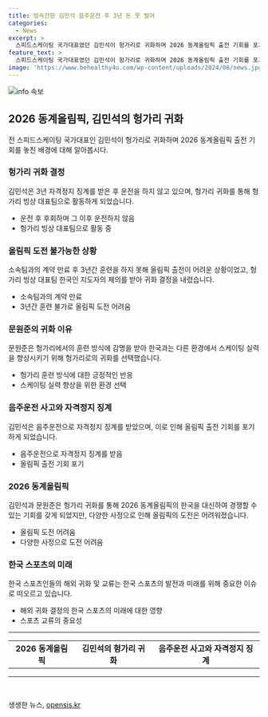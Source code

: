 ```yaml
---
title: 빙속간판 김민석 음주운전 후 3년 돈 못 벌어
categories:
  - News
excerpt: >
  스피드스케이팅 국가대표였던 김민석이 헝가리로 귀화하며 2026 동계올림픽 출전 기회를 포기한 이유를 공개했다. 한국에서의 음주운전으로 인한 징계로 인해 3년간 운전을 하지 못하게 되었고, 이에 대한 후회와 함께 더 이상의 훈련이 어려워졌기 때문이었다. 귀화 후, 헝가리에서의 새로운 훈련 환경과 기회에 대해 설명했으며, 함께 귀화한 문원준도 새로운 환경에서의 훈련 방식에 대한 변화와 도전을 언급했다.
feature_text: >
  스피드스케이팅 국가대표였던 김민석이 헝가리로 귀화하며 2026 동계올림픽 출전 기회를 포기한 이유를 공개했다. 한국에서의 음주운전으로 인한 징계로 인해 3년간 운전을 하지 못하게 되었고, 이에 대한 후회와 함께 더 이상의 훈련이 어려워졌기 때문이었다. 귀화 후, 헝가리에서의 새로운 훈련 환경과 기회에 대해 설명했으며, 함께 귀화한 문원준도 새로운 환경에서의 훈련 방식에 대한 변화와 도전을 언급했다.
image: 'https://www.behealthy4u.com/wp-content/uploads/2024/06/news.jpg'
---
```


<p><img src="https://www.behealthy4u.com/wp-content/uploads/2024/06/news.jpg" alt="info 속보" /></p>

<h2 data-ke-size="size26">2026 동계올림픽, 김민석의 헝가리 귀화</h2>

<p data-ke-size="size16">전 스피드스케이팅 국가대표인 김민석이 헝가리로 귀화하며 2026 동계올림픽 출전 기회를 놓친 배경에 대해 알아봅시다.</p>

<h3>헝가리 귀화 결정</h3>

<p data-ke-size="size16">김민석은 3년 자격정지 징계를 받은 후 운전을 하지 않고 있으며, 헝가리 귀화를 통해 헝가리 빙상 대표팀으로 활동하게 되었습니다.</p>

<ul>
  <li>운전 후 후회하며 그 이후 운전하지 않음</li>
  <li>헝가리 빙상 대표팀으로 활동 중</li>
</ul>

<h3>올림픽 도전 불가능한 상황</h3>

<p data-ke-size="size16">소속팀과의 계약 만료 후 3년간 훈련을 하지 못해 올림픽 출전이 어려운 상황이었고, 헝가리 빙상 대표팀 한국인 지도자의 제의를 받아 귀화 결정을 내렸습니다.</p>

<ul>
  <li>소속팀과의 계약 만료</li>
  <li>3년간 훈련 불가로 올림픽 도전 어려움</li>
</ul>

<h3>문원준의 귀화 이유</h3>

<p data-ke-size="size16">문원준은 헝가리에서의 훈련 방식에 감명을 받아 한국과는 다른 환경에서 스케이팅 실력을 향상시키기 위해 헝가리로의 귀화를 선택했습니다.</p>

<ul>
  <li>헝가리 훈련 방식에 대한 긍정적인 반응</li>
  <li>스케이팅 실력 향상을 위한 환경 선택</li>
</ul>

<h3>음주운전 사고와 자격정지 징계</h3>

<p data-ke-size="size16">김민석은 음주운전으로 자격정지 징계를 받았으며, 이로 인해 올림픽 출전 기회를 포기하게 되었습니다.</p>

<ul>
  <li>음주운전으로 자격정지 징계를 받음</li>
  <li>올림픽 출전 기회 포기</li>
</ul>

<h3>2026 동계올림픽</h3>

<p data-ke-size="size16">김민석과 문원준은 헝가리 귀화를 통해 2026 동계올림픽의 한국을 대신하여 경쟁할 수 있는 기회를 갖게 되었지만, 다양한 사정으로 인해 올림픽의 도전은 어려워졌습니다.</p>

<ul>
  <li>올림픽 도전 어려움</li>
  <li>다양한 사정으로 도전 어려움</li>
</ul>

<h3>한국 스포츠의 미래</h3>

<p data-ke-size="size16">한국 스포츠인들의 해외 귀화 및 교류는 한국 스포츠의 발전과 미래를 위해 중요한 이슈로 떠오르고 있습니다.</p>

<ul>
  <li>해외 귀화 결정의 한국 스포츠의 미래에 대한 영향</li>
  <li>스포츠 교류의 중요성</li>
</ul>

<hr>

<table>
  <tr>
    <td style="text-align: center; height: 17px;"><b>2026 동계올림픽</b></td>
    <td style="text-align: center; height: 17px;"><b>김민석의 헝가리 귀화</b></td>
    <td style="text-align: center; height: 17px;"><b>음주운전 사고와 자격정지 징계</b></td>
  </tr>
</table>

<hr>

<p data-ke-size="size16">&nbsp;</p>
생생한 뉴스, <a href="https://opensis.kr" rel="dofollow">opensis.kr</a>



